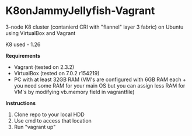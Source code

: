 # K8onJammyJellyfish-Vagrant
3-node K8 cluster (contanierd CRI with "flannel" layer 3 fabric) on Ubuntu using VirtualBox and Vagrant

K8 used - 1.26

**Requirements**
- Vagrant (tested on 2.3.2)
- VirtualBox (tested on 7.0.2 r154219)
- PC with at least 32GB RAM (VM's are configured with 6GB RAM each + you need some RAM for your main OS but you can assign less RAM for VM's by modifying vb.memory field in vagrantfile)


**Instructions**
1. Clone repo to your local HDD
2. Use cmd to access that location
3. Run "vagrant up" 
